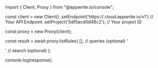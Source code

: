 import { Client, Proxy } from "@appwrite.io/console";

const client = new Client()
    .setEndpoint('https://<REGION>.cloud.appwrite.io/v1') // Your API Endpoint
    .setProject('5df5acd0d48c2'); // Your project ID

const proxy = new Proxy(client);

const result = await proxy.listRules(
    [], // queries (optional)
    '<SEARCH>' // search (optional)
);

console.log(response);
